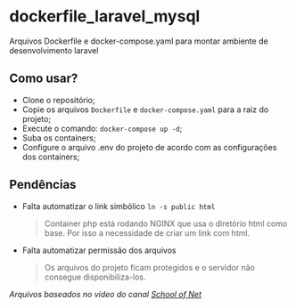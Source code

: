 # dockerfile_laravel_mysql
Arquivos Dockerfile e docker-compose.yaml para montar ambiente de desenvolvimento laravel

## Como usar?

- Clone o repositório;
- Copie os arquivos `Dockerfile` e `docker-compose.yaml` para a raiz do projeto;
- Execute o comando: `docker-compose up -d`;
- Suba os containers;
- Configure o arquivo .env do projeto de acordo com as configurações dos containers;

## Pendências

- Falta automatizar o link simbólico `ln -s public html`  
    > Container php está rodando NGINX que usa o diretório html como base.
    > Por isso a necessidade de criar um link com html.
- Falta automatizar permissão dos arquivos  
    > Os arquivos do projeto ficam protegidos e o servidor não consegue disponibiliza-los.



*Arquivos baseados no vídeo do canal [School of Net](https://www.youtube.com/watch?v=YsA1zmSB-G8)*